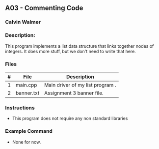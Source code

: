 ## A03 - Commenting Code
### Calvin Walmer
### Description:

This program implements a list data structure that links together nodes of integers. It does more stuff, but we don't need to write that here.

### Files

|   #   | File     | Description                      |
| :---: | -------- | -------------------------------- |
|   1   | main.cpp | Main driver of my list program . |
|   2   | banner.txt | Assignment 3 banner file. |


### Instructions

- This program does not require any non standard libraries

### Example Command

- None for now.
